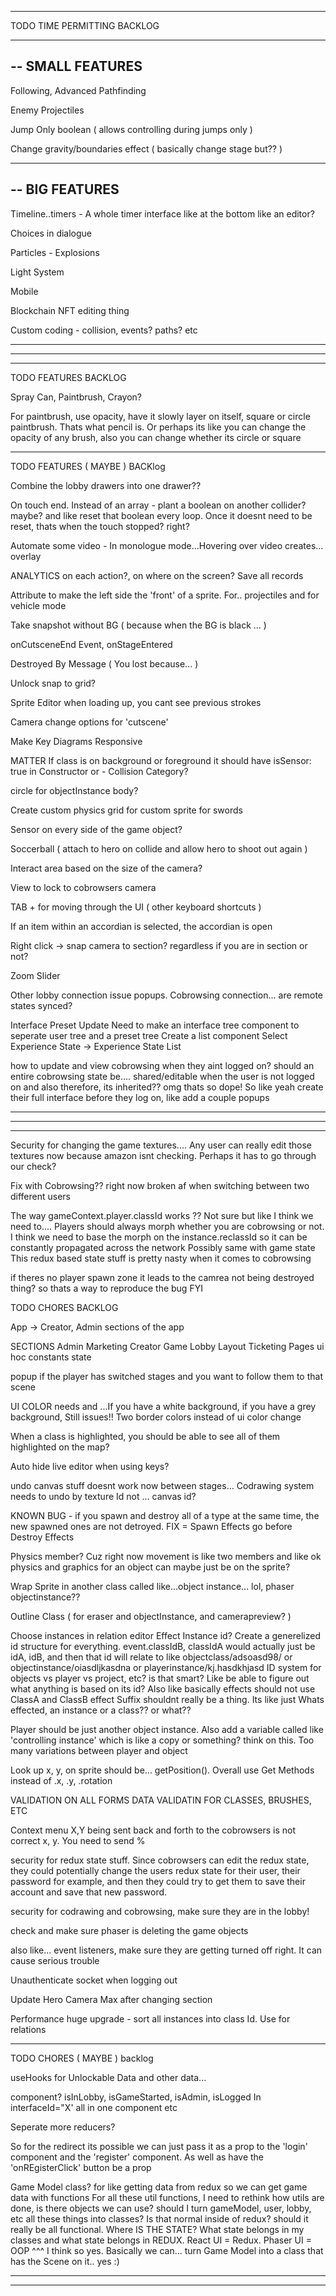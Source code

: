 --------------------------------------------------------------------------------------

TODO TIME PERMITTING BACKLOG

--------------------------------------------------------------------------------------
--
SMALL FEATURES
--

Following, Advanced Pathfinding

Enemy Projectiles

Jump Only boolean ( allows controlling during jumps only )

Change gravity/boundaries effect ( basically change stage but?? )

--------------------------------------------------------------------------------------
--
BIG FEATURES
--

Timeline..timers - A whole timer interface like at the bottom like an editor?

Choices in dialogue

Particles - Explosions

Light System

Mobile

Blockchain NFT editing thing

Custom coding - collision, events? paths? etc

--------------------------------------------------------------------------------------
--------------------------------------------------------------------------------------
--------------------------------------------------------------------------------------

TODO FEATURES BACKLOG

Spray Can, Paintbrush, Crayon?

For paintbrush, use opacity, have it slowly layer on itself, square or circle paintbrush. Thats what pencil is. Or perhaps its like you can change the opacity of any brush, also you can change whether its circle or square

--------------------------------------------------------------------------------------

TODO FEATURES ( MAYBE ) BACKlog

Combine the lobby drawers into one drawer??

On touch end. Instead of an array - plant a boolean on another collider? maybe? and like reset that boolean every loop. Once it doesnt need to be reset, thats when the touch stopped? right?

Automate some video - In monologue mode…Hovering over video creates… overlay

ANALYTICS on each action?, on where on the screen? Save all records

Attribute to make the left side the 'front' of a sprite. For.. projectiles and for vehicle mode

Take snapshot without BG ( because when the BG is black ... )

onCutsceneEnd Event, onStageEntered


Destroyed By Message ( You lost because... )

Unlock snap to grid?

Sprite Editor when loading up, you cant see previous strokes

Camera change options for 'cutscene'

Make Key Diagrams Responsive

MATTER
  If class is on background or foreground it should have isSensor: true in Constructor
  or - Collision Category?

  circle for objectInstance body?

  Create custom physics grid for custom sprite for swords

  Sensor on every side of the game object?

Soccerball ( attach to hero on collide and allow hero to shoot out again )

Interact area based on the size of the camera?

View to lock to cobrowsers camera

TAB + for moving through the UI ( other keyboard shortcuts )

If an item within an accordian is selected, the accordian is open

Right click -> snap camera to section? regardless if you are in section or not?

Zoom Slider

Other lobby connection issue popups. Cobrowsing connection... are remote states synced?

Interface Preset Update
  Need to make an interface tree component to seperate user tree and a preset tree
  Create a list component
  Select Experience State -> Experience State List

how to update and view cobrowsing when they aint logged on?
should an entire cobrowsing state be.... shared/editable when the user is not logged on
and also therefore, its inherited?? omg thats so dope! So like yeah create their full interface before they log on, like add a couple popups

--------------------------------------------------------------------------------------
--------------------------------------------------------------------------------------
--------------------------------------------------------------------------------------

Security for changing the game textures.... Any user can really edit those textures now because amazon isnt checking. Perhaps it has to go through our check?

Fix with Cobrowsing?? right now broken af when switching between two different users

The way gameContext.player.classId works ?? Not sure but like 
I think we need to....
  Players should always morph whether you are cobrowsing or not. I think we need to base the morph on the instance.reclassId so it can be constantly propagated across the network
Possibly same with game state
  This redux based state stuff is pretty nasty when it comes to cobrowsing

if theres no player spawn zone it leads to the camrea not being destroyed thing? so thats a way to reproduce the bug FYI

TODO CHORES BACKLOG

App -> Creator, Admin sections of the app

SECTIONS
Admin
Marketing
Creator
Game
Lobby
Layout
Ticketing
Pages
ui
hoc
constants
state

popup if the player has switched stages and you want to follow them to that scene 

UI COLOR needs and ...If you have a white background, if you have a grey background, Still issues!! Two border colors instead of ui color change

When a class is highlighted, you should be able to see all of them highlighted on the map?

Auto hide live editor when using keys?

undo canvas stuff doesnt work now between stages... Codrawing system needs to undo by texture Id not ... canvas id?

KNOWN BUG - if you spawn and destroy all of a type at the same time, the new spawned ones are not detroyed. FIX = Spawn Effects go before Destroy Effects

Physics member? Cuz right now movement is like two members and like ok physics and graphics for an object can maybe just be on the sprite?

Wrap Sprite in another class called like...object instance... lol, phaser objectinstance??

Outline Class ( for eraser and objectInstance, and camerapreview? )

Choose instances in relation editor
Effect Instance id? Create a generelized id structure for everything.
  event.classIdB, classIdA would actually just be idA, idB, and then that id will relate to like objectclass/adsoasd98/ or objectinstance/oiasdljkasdna or playerinstance/kj.hasdkhjasd
  ID system for objects vs player vs project, etc? is that smart? Like be able to figure out what anything is based on its id?
Also like basically effects should not use ClassA and ClassB
effect Suffix shouldnt really be a thing. Its like just Whats effected, an instance or a class?? or what??

Player should be just another object instance. Also add a variable called like 'controlling instance' which is like a copy or something? think on this. Too many variations between player and object

Look up x, y, on sprite should be... getPosition(). Overall use Get Methods instead of .x, .y, .rotation

VALIDATION ON ALL FORMS
DATA VALIDATIN FOR CLASSES, BRUSHES, ETC

Context menu X,Y being sent back and forth to the cobrowsers is not correct x, y. You need to send %

security for redux state stuff. Since cobrowsers can edit the redux state, they could potentially change the users redux state for their user, their password for example, and then they could try to get them to save their account and save that new password.

security for codrawing and cobrowsing, make sure they are in the lobby!

check and make sure phaser is deleting the game objects

also like... event listeners, make sure they are getting turned off right. It can cause serious trouble

Unauthenticate socket when logging out

Update Hero Camera Max after changing section

Performance huge upgrade - sort all instances into class Id. Use for relations

--------------------------------------------------------------------------------------

TODO CHORES ( MAYBE ) backlog

useHooks for Unlockable Data and other data...

<AdminHidden> component? isInLobby, isGameStarted, isAdmin, isLogged In interfaceId="X' all in one component etc

Seperate more reducers?

So for the redirect its possible we can just pass it as a prop to the 'login' component and the 'register' component. As well as have the 'onREgisterClick' button be a prop

Game Model class? for like getting data from redux so we can get game data with functions
For all these util functions, I need to rethink how utils are done, is there objects we can use? should I turn gameModel, user, lobby, etc all these things into classes? Is that normal inside of redux? should it really be all functional. Where IS THE STATE? What state belongs in my classes and what state belongs in REDUX. React UI = Redux. Phaser UI = OOP
^^^
I think so yes. Basically we can... turn Game Model into a class that has the Scene on it.. yes :)

--------------------------------------------------------------------------------------
--------------------------------------------------------------------------------------

